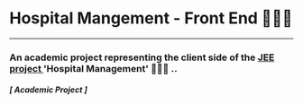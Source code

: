 # Hospital Mangement - Front End 👨🏻‍⚕️
---

### An academic project representing the client side of the [JEE project <spring boot>](https://github.com/3imed-jaberi/hospital-management-backend) 'Hospital Management' 👨🏻‍⚕️ ..


##### [ Academic Project ]